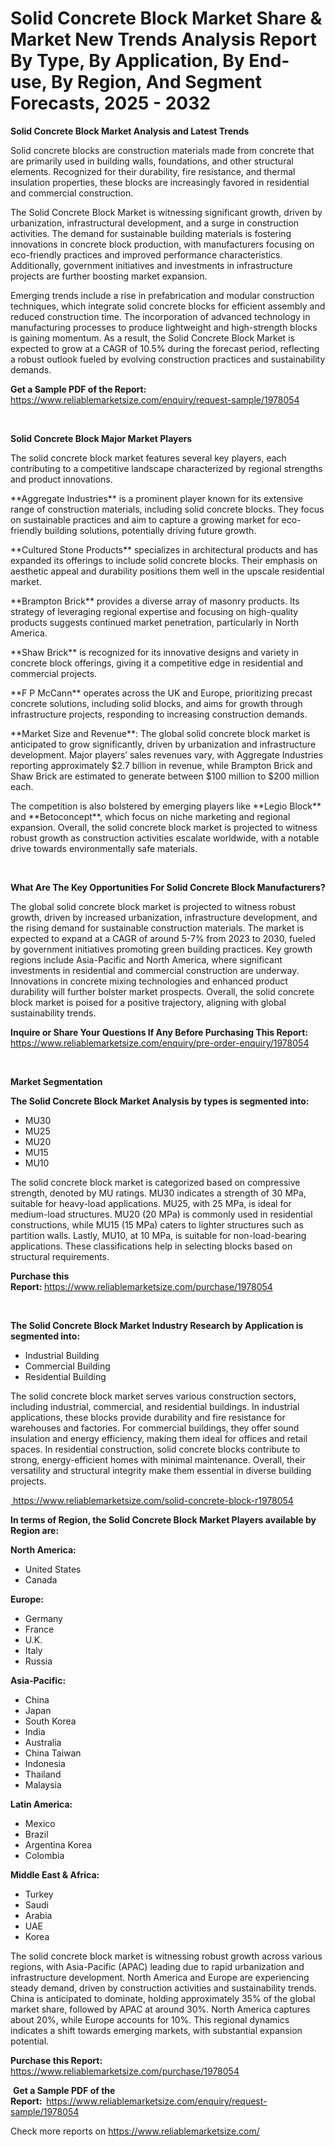 <p><h1>Solid Concrete Block Market Share & Market New Trends Analysis Report By Type, By Application, By End-use, By Region, And Segment Forecasts, 2025 - 2032</h1></p><p><strong>Solid Concrete Block Market Analysis and Latest Trends</strong></p>
<p><p>Solid concrete blocks are construction materials made from concrete that are primarily used in building walls, foundations, and other structural elements. Recognized for their durability, fire resistance, and thermal insulation properties, these blocks are increasingly favored in residential and commercial construction.</p><p>The Solid Concrete Block Market is witnessing significant growth, driven by urbanization, infrastructural development, and a surge in construction activities. The demand for sustainable building materials is fostering innovations in concrete block production, with manufacturers focusing on eco-friendly practices and improved performance characteristics. Additionally, government initiatives and investments in infrastructure projects are further boosting market expansion.</p><p>Emerging trends include a rise in prefabrication and modular construction techniques, which integrate solid concrete blocks for efficient assembly and reduced construction time. The incorporation of advanced technology in manufacturing processes to produce lightweight and high-strength blocks is gaining momentum. As a result, the Solid Concrete Block Market is expected to grow at a CAGR of 10.5% during the forecast period, reflecting a robust outlook fueled by evolving construction practices and sustainability demands.</p></p>
<p><strong>Get a Sample PDF of the Report:&nbsp;</strong> <a href="https://www.reliablemarketsize.com/enquiry/request-sample/1978054?utm_campaign=3101&utm_medium=2&utm_source=Github&utm_content=ia&utm_term=01042025&utm_id=solid-concrete-block">https://www.reliablemarketsize.com/enquiry/request-sample/1978054</a></p>
<p>&nbsp;</p>
<p><strong>Solid Concrete Block Major Market Players</strong></p>
<p><p>The solid concrete block market features several key players, each contributing to a competitive landscape characterized by regional strengths and product innovations.</p><p>**Aggregate Industries** is a prominent player known for its extensive range of construction materials, including solid concrete blocks. They focus on sustainable practices and aim to capture a growing market for eco-friendly building solutions, potentially driving future growth.</p><p>**Cultured Stone Products** specializes in architectural products and has expanded its offerings to include solid concrete blocks. Their emphasis on aesthetic appeal and durability positions them well in the upscale residential market.</p><p>**Brampton Brick** provides a diverse array of masonry products. Its strategy of leveraging regional expertise and focusing on high-quality products suggests continued market penetration, particularly in North America.</p><p>**Shaw Brick** is recognized for its innovative designs and variety in concrete block offerings, giving it a competitive edge in residential and commercial projects.</p><p>**F P McCann** operates across the UK and Europe, prioritizing precast concrete solutions, including solid blocks, and aims for growth through infrastructure projects, responding to increasing construction demands.</p><p>**Market Size and Revenue**: The global solid concrete block market is anticipated to grow significantly, driven by urbanization and infrastructure development. Major players’ sales revenues vary, with Aggregate Industries reporting approximately $2.7 billion in revenue, while Brampton Brick and Shaw Brick are estimated to generate between $100 million to $200 million each.</p><p>The competition is also bolstered by emerging players like **Legio Block** and **Betoconcept**, which focus on niche marketing and regional expansion. Overall, the solid concrete block market is projected to witness robust growth as construction activities escalate worldwide, with a notable drive towards environmentally safe materials.</p></p>
<p>&nbsp;</p>
<p><strong>What Are The Key Opportunities For Solid Concrete Block Manufacturers?</strong></p>
<p><p>The global solid concrete block market is projected to witness robust growth, driven by increased urbanization, infrastructure development, and the rising demand for sustainable construction materials. The market is expected to expand at a CAGR of around 5-7% from 2023 to 2030, fueled by government initiatives promoting green building practices. Key growth regions include Asia-Pacific and North America, where significant investments in residential and commercial construction are underway. Innovations in concrete mixing technologies and enhanced product durability will further bolster market prospects. Overall, the solid concrete block market is poised for a positive trajectory, aligning with global sustainability trends.</p></p>
<p><strong>Inquire or Share Your Questions If Any Before Purchasing This Report:</strong> <a href="https://www.reliablemarketsize.com/enquiry/pre-order-enquiry/1978054?utm_campaign=3101&utm_medium=2&utm_source=Github&utm_content=ia&utm_term=01042025&utm_id=solid-concrete-block">https://www.reliablemarketsize.com/enquiry/pre-order-enquiry/1978054</a></p>
<p>&nbsp;</p>
<p><strong>Market Segmentation</strong></p>
<p><strong>The Solid Concrete Block Market Analysis by types is segmented into:</strong></p>
<p><ul><li>MU30</li><li>MU25</li><li>MU20</li><li>MU15</li><li>MU10</li></ul></p>
<p><p>The solid concrete block market is categorized based on compressive strength, denoted by MU ratings. MU30 indicates a strength of 30 MPa, suitable for heavy-load applications. MU25, with 25 MPa, is ideal for medium-load structures. MU20 (20 MPa) is commonly used in residential constructions, while MU15 (15 MPa) caters to lighter structures such as partition walls. Lastly, MU10, at 10 MPa, is suitable for non-load-bearing applications. These classifications help in selecting blocks based on structural requirements.</p></p>
<p><strong>Purchase this Report:&nbsp;</strong><a href="https://www.reliablemarketsize.com/purchase/1978054?utm_campaign=3101&utm_medium=2&utm_source=Github&utm_content=ia&utm_term=01042025&utm_id=solid-concrete-block">https://www.reliablemarketsize.com/purchase/1978054</a></p>
<p>&nbsp;</p>
<p><strong>The Solid Concrete Block Market Industry Research by Application is segmented into:</strong></p>
<p><ul><li>Industrial Building</li><li>Commercial Building</li><li>Residential Building</li></ul></p>
<p><p>The solid concrete block market serves various construction sectors, including industrial, commercial, and residential buildings. In industrial applications, these blocks provide durability and fire resistance for warehouses and factories. For commercial buildings, they offer sound insulation and energy efficiency, making them ideal for offices and retail spaces. In residential construction, solid concrete blocks contribute to strong, energy-efficient homes with minimal maintenance. Overall, their versatility and structural integrity make them essential in diverse building projects.</p></p>
<p><a href="https://www.reliablemarketsize.com/solid-concrete-block-r1978054?utm_campaign=3101&utm_medium=2&utm_source=Github&utm_content=ia&utm_term=01042025&utm_id=solid-concrete-block">&nbsp;https://www.reliablemarketsize.com/solid-concrete-block-r1978054</a></p>
<p><strong>In terms of Region, the Solid Concrete Block Market Players available by Region are:</strong></p>
<p>
    <p> <strong> North America: </strong>
        <ul>
            <li>United States</li>
            <li>Canada</li>
        </ul>
        </p> 
    <p> <strong> Europe: </strong>
        <ul>
            <li>Germany</li>
            <li>France</li>
            <li>U.K.</li>
            <li>Italy</li>
            <li>Russia</li>
        </ul>
        </p> 
    <p> <strong> Asia-Pacific: </strong>
        <ul>
            <li>China</li>
            <li>Japan</li>
            <li>South Korea</li>
            <li>India</li>
            <li>Australia</li>
            <li>China Taiwan</li>
            <li>Indonesia</li>
            <li>Thailand</li>
            <li>Malaysia</li>
        </ul>
        </p> 
    <p> <strong> Latin America: </strong>
        <ul>
            <li>Mexico</li>
            <li>Brazil</li>
            <li>Argentina Korea</li>
            <li>Colombia</li>
        </ul>
        </p> 
    <p> <strong> Middle East & Africa: </strong>
        <ul>
            <li>Turkey</li>
            <li>Saudi</li>
            <li>Arabia</li>
            <li>UAE</li>
            <li>Korea</li>
        </ul>
    </p>
    </p>
<p><p>The solid concrete block market is witnessing robust growth across various regions, with Asia-Pacific (APAC) leading due to rapid urbanization and infrastructure development. North America and Europe are experiencing steady demand, driven by construction activities and sustainability trends. China is anticipated to dominate, holding approximately 35% of the global market share, followed by APAC at around 30%. North America captures about 20%, while Europe accounts for 10%. This regional dynamics indicates a shift towards emerging markets, with substantial expansion potential.</p></p>
<p><strong>Purchase this Report: </strong><a href="https://www.reliablemarketsize.com/purchase/1978054?utm_campaign=3101&utm_medium=2&utm_source=Github&utm_content=ia&utm_term=01042025&utm_id=solid-concrete-block">https://www.reliablemarketsize.com/purchase/1978054</a></p>
<p>&nbsp;<strong>Get a Sample PDF of the Report:&nbsp;&nbsp;</strong><a href="https://www.reliablemarketsize.com/enquiry/request-sample/1978054?utm_campaign=3101&utm_medium=2&utm_source=Github&utm_content=ia&utm_term=01042025&utm_id=solid-concrete-block">https://www.reliablemarketsize.com/enquiry/request-sample/1978054</a></p>
<p><strong></strong></p>
<p>Check more reports on <a href="https://www.reliablemarketsize.com/?utm_campaign=3101&utm_medium=2&utm_source=Github&utm_content=ia&utm_term=01042025&utm_id=solid-concrete-block">https://www.reliablemarketsize.com/</a></p>